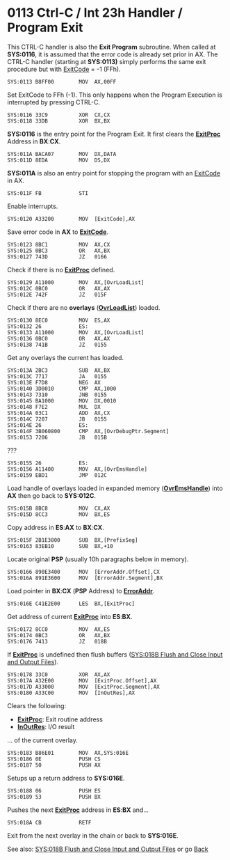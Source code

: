 # 0113 Ctrl-C / Int 23h Handler / Program Exit

This CTRL-C handler is also the **Exit Program** subroutine. When called at **SYS:0116**, it is assumed that the error code is already set prior in AX. The CTRL-C handler (starting at **SYS:0113)** simply performs the same exit procedure but with [ExitCode](DATA.md) = -1 (FFh).

```
SYS:0113 B8FF00        MOV	AX,00FF
```

Set ExitCode to FFh (-1). This only happens when the Program Execution is interrupted by pressing CTRL-C.

```
SYS:0116 33C9          XOR	CX,CX
SYS:0118 33DB          XOR	BX,BX
```

**SYS:0116** is the entry point for the Program Exit. It first clears the **[ExitProc](DATA.md)** Address in **BX**:**CX**.

```
SYS:011A BACA07        MOV	DX,DATA
SYS:011D 8EDA          MOV	DS,DX
```

**SYS:011A** is also an entry point for stopping the program with an [ExitCode](DATA.md) in AX.

```
SYS:011F FB            STI
```

Enable interrupts.

```
SYS:0120 A33200        MOV	[ExitCode],AX
```

Save error code in **AX** to **[ExitCode](DATA.md)**.

```
SYS:0123 8BC1          MOV	AX,CX
SYS:0125 0BC3          OR	AX,BX
SYS:0127 743D          JZ	0166
```

Check if there is no **[ExitProc](DATA.md)** defined.

```
SYS:0129 A11000        MOV	AX,[OvrLoadList]
SYS:012C 0BC0          OR	AX,AX
SYS:012E 742F          JZ	015F
```

Check if there are no **overlays** (**[OvrLoadList](DATA.md)**) loaded.

```
SYS:0130 8EC0          MOV	ES,AX
SYS:0132 26            ES:
SYS:0133 A11000        MOV	AX,[OvrLoadList]
SYS:0136 0BC0          OR	AX,AX
SYS:0138 741B          JZ	0155
```

Get any overlays the current has loaded.

```
SYS:013A 2BC3          SUB	AX,BX
SYS:013C 7717          JA	0155
SYS:013E F7D8          NEG	AX
SYS:0140 3D0010        CMP	AX,1000
SYS:0143 7310          JNB	0155
SYS:0145 BA1000        MOV	DX,0010
SYS:0148 F7E2          MUL	DX
SYS:014A 03C1          ADD	AX,CX
SYS:014C 7207          JB	0155
SYS:014E 26            ES:
SYS:014F 3B060800      CMP	AX,[OvrDebugPtr.Segment]
SYS:0153 7206          JB	015B
```

???

```
SYS:0155 26            ES:
SYS:0156 A11400        MOV	AX,[OvrEmsHandle]
SYS:0159 EBD1          JMP	012C
```

Load handle of overlays loaded in expanded memory (**[OvrEmsHandle](DATA.md)**) into **AX** then go back to **SYS:012C**.

```
SYS:015B 8BC8          MOV	CX,AX
SYS:015D 8CC3          MOV	BX,ES
```

Copy address in **ES**:**AX** to **BX**:**CX**.

```
SYS:015F 2B1E3800      SUB	BX,[PrefixSeg]
SYS:0163 83EB10        SUB	BX,+10
```

Locate original **PSP** (usually 10h paragraphs below in memory).

```
SYS:0166 890E3400      MOV	[ErrorAddr.Offset],CX
SYS:016A 891E3600      MOV	[ErrorAddr.Segment],BX
```

Load pointer in **BX**:**CX** (**PSP** Address) to **[ErrorAddr](DATA.md)**.

```
SYS:016E C41E2E00      LES	BX,[ExitProc]
```

Get address of current **[ExitProc](DATA.md)** into **ES**:**BX**.

```
SYS:0172 8CC0          MOV	AX,ES
SYS:0174 0BC3          OR	AX,BX
SYS:0176 7413          JZ	018B
```

If **[ExitProc](DATA.md)** is undefined then flush buffers ([SYS:018B Flush and Close Input and Output Files](018B-FLUSH-FILES.md)).

```
SYS:0178 33C0          XOR	AX,AX
SYS:017A A32E00        MOV	[ExitProc.Offset],AX
SYS:017D A33000        MOV	[ExitProc.Segment],AX
SYS:0180 A33C00        MOV	[InOutRes],AX
```

Clears the following:
- **[ExitProc](DATA.md)**: Exit routine address
- **[InOutRes](DATA.md)**: I/O result

... of the current overlay.

```
SYS:0183 B86E01        MOV	AX,SYS:016E
SYS:0186 0E            PUSH	CS
SYS:0187 50            PUSH	AX
```

Setups up a return address to **SYS:016E**.

```
SYS:0188 06            PUSH	ES
SYS:0189 53            PUSH	BX
```

Pushes the next **[ExitProc](DATA.md)** address in **ES**:**BX** and...

```
SYS:018A CB            RETF
```

Exit from the next overlay in the chain or back to **SYS:016E**.

See also: [SYS:018B Flush and Close Input and Output Files](018B-FLUSH-FILES.md) or go [Back](../README.md)